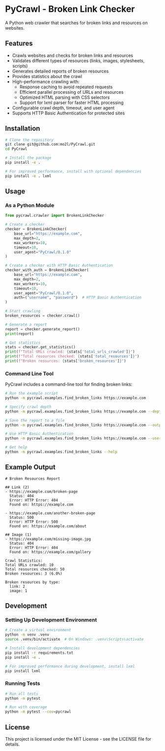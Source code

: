 # PyCrawl - Broken Link Checker

A Python web crawler that searches for broken links and resources on websites.

## Features

- Crawls websites and checks for broken links and resources
- Validates different types of resources (links, images, stylesheets, scripts)
- Generates detailed reports of broken resources
- Provides statistics about the crawl
- High-performance crawling with:
  - Response caching to avoid repeated requests
  - Efficient parallel processing of URLs and resources
  - Optimized HTML parsing with CSS selectors
  - Support for lxml parser for faster HTML processing
- Configurable crawl depth, timeout, and user agent
- Supports HTTP Basic Authentication for protected sites

## Installation

```bash
# Clone the repository
git clone git@github.com:mo2l/PyCrawl.git
cd PyCrawl

# Install the package
pip install -e .

# For improved performance, install with optional dependencies
pip install -e . lxml
```

## Usage

### As a Python Module

```python
from pycrawl.crawler import BrokenLinkChecker

# Create a checker
checker = BrokenLinkChecker(
    base_url="https://example.com",
    max_depth=2,
    max_workers=10,
    timeout=10,
    user_agent="PyCrawl/0.1.0"
)

# Create a checker with HTTP Basic Authentication
checker_with_auth = BrokenLinkChecker(
    base_url="https://example.com",
    max_depth=2,
    max_workers=10,
    timeout=10,
    user_agent="PyCrawl/0.1.0",
    auth=("username", "password")  # HTTP Basic Authentication
)

# Start crawling
broken_resources = checker.crawl()

# Generate a report
report = checker.generate_report()
print(report)

# Get statistics
stats = checker.get_statistics()
print(f"Total URLs crawled: {stats['total_urls_crawled']}")
print(f"Total resources checked: {stats['total_resources']}")
print(f"Broken resources: {stats['broken_resources']}")
```

### Command Line Tool

PyCrawl includes a command-line tool for finding broken links:

```bash
# Run the example script
python -m pycrawl.examples.find_broken_links https://example.com

# Specify crawl depth
python -m pycrawl.examples.find_broken_links https://example.com --depth 3

# Save the report to a file
python -m pycrawl.examples.find_broken_links https://example.com --output report.md

# Use HTTP Basic Authentication
python -m pycrawl.examples.find_broken_links https://example.com --username myuser --password mypass

# Get help
python -m pycrawl.examples.find_broken_links --help
```

## Example Output

```
# Broken Resources Report

## Link (2)
- https://example.com/broken-page
  Status: 404
  Error: HTTP Error: 404
  Found on: https://example.com

- https://example.com/another-broken-page
  Status: 500
  Error: HTTP Error: 500
  Found on: https://example.com/about

## Image (1)
- https://example.com/missing-image.jpg
  Status: 404
  Error: HTTP Error: 404
  Found on: https://example.com/gallery

Crawl Statistics:
Total URLs crawled: 10
Total resources checked: 50
Broken resources: 3 (6.0%)

Broken resources by type:
  link: 2
  image: 1
```

## Development

### Setting Up Development Environment

```bash
# Create a virtual environment
python -m venv .venv
source .venv/bin/activate  # On Windows: .venv\Scripts\activate

# Install development dependencies
pip install -r requirements.txt
pip install -e .

# For improved performance during development, install lxml
pip install lxml
```

### Running Tests

```bash
# Run all tests
python -m pytest

# Run with coverage
python -m pytest --cov=pycrawl
```

## License

This project is licensed under the MIT License - see the LICENSE file for details.
